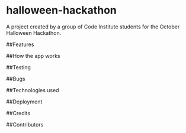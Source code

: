 # halloween-hackathon
A project created by a group of Code Institute students for the October Halloween Hackathon.



##Features


##How the app works

##Testing

##Bugs

##Technologies used

##Deployment

##Credits

##Contributors
